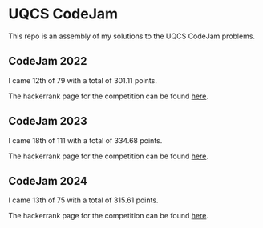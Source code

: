 # UQCS CodeJam

This repo is an assembly of my solutions to the UQCS CodeJam problems.

## CodeJam 2022 

I came 12th of 79 with a total of 301.11 points.

The hackerrank page for the competition can be found [here](https://www.hackerrank.com/uqcscodejam2022).

## CodeJam 2023

I came 18th of 111 with a total of 334.68 points.

The hackerrank page for the competition can be found [here](https://www.hackerrank.com/uqcs-codejam-2023).

## CodeJam 2024

I came 13th of 75 with a total of 315.61 points.

The hackerrank page for the competition can be found [here](https://www.hackerrank.com/uqcs-codejam-2024).

